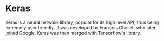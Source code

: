 # Keras

Keras is a neural network library, popular for its high level API, thus being extremely user friendly. It was developed by François Chollet, who later joined Google. Keras was then merged with Tensorflow's library.